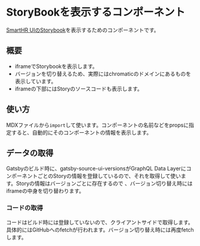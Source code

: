 # StoryBookを表示するコンポーネント

[SmartHR UIのStorybook](https://story.smarthr-ui.dev/)を表示するためのコンポーネントです。

## 概要
- iframeでStorybookを表示します。
- バージョンを切り替えるため、実際にはchromaticのドメインにあるものを表示しています。
- iframeの下部にはStoryのソースコードも表示します。

## 使い方

MDXファイルから`import`して使います。コンポーネントの名前などをpropsに指定すると、自動的にそのコンポーネントの情報を表示します。

## データの取得

Gatsbyのビルド時に、gatsby-source-ui-versionsがGraphQL Data LayerにコンポーネントごとのStoryの情報を登録しているので、それを取得して使います。Storyの情報はバージョンごとに存在するので
、バージョン切り替え時にはiframeの中身を切り替わります。

### コードの取得

コードはビルド時には登録していないので、クライアントサイドで取得します。具体的にはGitHubへのfetchが行われます。バージョン切り替え時には再度fetchします。
